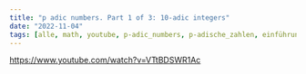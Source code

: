 ```yaml
---
title: "p adic numbers. Part 1 of 3: 10-adic integers"
date: "2022-11-04"
tags: [alle, math, youtube, p-adic_numbers, p-adische_zahlen, einführung, introduction ]
---
```


https://www.youtube.com/watch?v=VTtBDSWR1Ac
